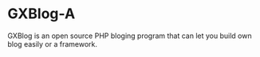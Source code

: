 GXBlog-A
========

GXBlog is an open source PHP bloging program that can let you build own blog easily or a framework.
